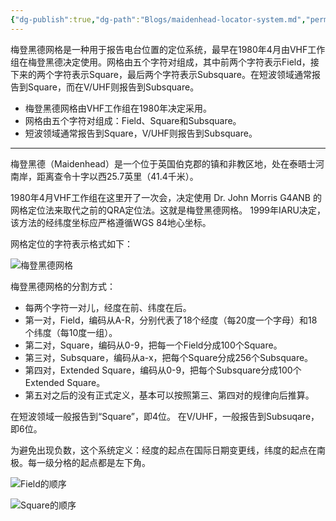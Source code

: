 ```yaml
---
{"dg-publish":true,"dg-path":"Blogs/maidenhead-locator-system.md","permalink":"/Blogs/maidenhead-locator-system/","title":"Maidenhead 网格定位系统","tags":["业余无线电"],"created":"2018-06-06, 03:43:31","updated":"2025-03-10, 02:47:45"}
---
```



梅登黑德网格是一种用于报告电台位置的定位系统，最早在1980年4月由VHF工作组在梅登黑德决定使用。网格由五个字符对组成，其中前两个字符表示Field，接下来的两个字符表示Square，最后两个字符表示Subsquare。在短波领域通常报告到Square，而在V/UHF则报告到Subsquare。

- 梅登黑德网格由VHF工作组在1980年决定采用。
- 网格由五个字符对组成：Field、Square和Subsquare。
- 短波领域通常报告到Square，V/UHF则报告到Subsquare。

---

梅登黑德（Maidenhead）是一个位于英国伯克郡的镇和非教区地，处在泰晤士河南岸，距离查令十字以西25.7英里（41.4千米）。

1980年4月VHF工作组在这里开了一次会，决定使用 Dr. John Morris G4ANB 的网格定位法来取代之前的QRA定位法。这就是梅登黑德网格。 1999年IARU决定，该方法的经纬度坐标应严格遵循WGS 84地心坐标。

网格定位的字符表示格式如下：

![梅登黑德网格](https://upload.wikimedia.org/wikipedia/commons/thumb/d/de/Maidenhead_Locator_System_explained.svg/640px-Maidenhead_Locator_System_explained.svg.png)

梅登黑德网格的分割方式：

- 每两个字符一对儿，经度在前、纬度在后。
- 第一对，Field，编码从A-R，分别代表了18个经度（每20度一个字母）和18个纬度（每10度一组）。
- 第二对，Square，编码从0-9，把每一个Field分成100个Square。
- 第三对，Subsquare，编码从a-x，把每个Square分成256个Subsquare。
- 第四对，Extended Square，编码从0-9，把每个Subsquare分成100个Extended Square。
- 第五对之后的没有正式定义，基本可以按照第三、第四对的规律向后推算。

在短波领域一般报告到“Square”，即4位。 在V/UHF，一般报告到Subsuqare，即6位。

为避免出现负数，这个系统定义：经度的起点在国际日期变更线，纬度的起点在南极。每一级分格的起点都是左下角。

![Field的顺序](https://upload.wikimedia.org/wikipedia/commons/thumb/9/94/Maidenhead_Locator_Map.png/640px-Maidenhead_Locator_Map.png)

![Square的顺序](https://upload.wikimedia.org/wikipedia/commons/thumb/1/1d/Maidenhead_grid_over_Europe.svg/584px-Maidenhead_grid_over_Europe.svg.png)